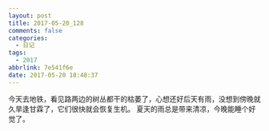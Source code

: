 ```yaml
---
layout: post
title: 2017-05-20_128
comments: false
categories:
  - 日记
tags:
  - 2017
abbrlink: 7e541f6e
date: 2017-05-20 18:48:37
---
```


  今天去地铁，看见路两边的树丛都干的枯萎了，心想还好后天有雨，没想到傍晚就久旱逢甘霖了，它们很快就会恢复生机。
  夏天的雨总是带来清凉，今晚能睡个好觉了。
